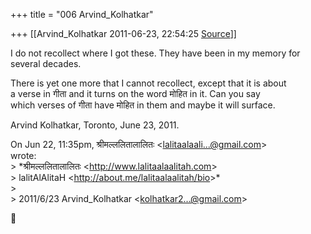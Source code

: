 +++
title = "006 Arvind_Kolhatkar"

+++
[[Arvind_Kolhatkar	2011-06-23, 22:54:25 [Source](https://groups.google.com/g/samskrita/c/kNKhbbbnnbI)]]



I do not recollect where I got these. They have been in my memory for  
several decades.  
  
There is yet one more that I cannot recollect, except that it is about  
a verse in गीता and it turns on the word मोहित in it. Can you say  
which verses of गीता have मोहित in them and maybe it will surface.  
  
Arvind Kolhatkar, Toronto, June 23, 2011.  
  
On Jun 22, 11:35pm, श्रीमल्ललितालालितः \<[lalitaalaali...@gmail.com]()\>  
wrote:  
\> \*श्रीमल्ललितालालितः \<<http://www.lalitaalaalitah.com>\>  
\> lalitAlAlitaH \<<http://about.me/lalitaalaalitah/bio>\>\*  
\>  
\> 2011/6/23 Arvind_Kolhatkar \<[kolhatkar2...@gmail.com]()\>  



